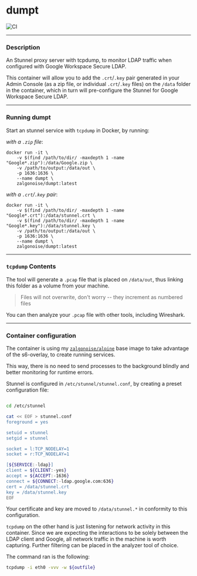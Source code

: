 # dumpt

![CI](https://github.com/ZalgoNoise/dumpt/workflows/CI/badge.svg)

_________

### Description


An Stunnel proxy server with tcpdump, to monitor LDAP traffic when configured with Google Workspace Secure LDAP.

This container will allow you to add the `.crt`/`.key` pair generated in your Admin Console (as a zip file, or individual `.crt`/`.key` files) on the `/data` folder in the container, which in turn will pre-configure the Stunnel for Google Workspace Secure LDAP.

________

### Running dumpt

Start an stunnel service with `tcpdump` in Docker, by running:

_with a `.zip` file_:

```
docker run -it \
    -v $(find /path/to/dir/ -maxdepth 1 -name "Google*.zip"):/data/Google.zip \
    -v /path/to/output:/data/out \
    -p 1636:1636 \
    --name dumpt \
    zalgonoise/dumpt:latest
```

_with a `.crt`/`.key` pair_:

```
docker run -it \
    -v $(find /path/to/dir/ -maxdepth 1 -name "Google*.crt"):/data/stunnel.crt \
    -v $(find /path/to/dir/ -maxdepth 1 -name "Google*.key"):/data/stunnel.key \
    -v /path/to/output:/data/out \
    -p 1636:1636 \
    --name dumpt \
    zalgonoise/dumpt:latest
```

___________

### `tcpdump` Contents

The tool will generate a `.pcap` file that is placed on `/data/out`, thus linking this folder as a volume from your machine. 

> Files will not overwrite, don't worry -- they increment as numbered files

You can then analyze your `.pcap` file with other tools, including Wireshark.

__________

### Container configuration

The container is using my [`zalgonoise/alpine`](https://github.com/zalgonoise/alpine) base image to take advantage of the s6-overlay, to create running services.

This way, there is no need to send processes to the background blindly and better monitoring for runtime errors.

Stunnel is configured in `/etc/stunnel/stunnel.conf`, by creating a preset configuration file:

```bash

cd /etc/stunnel

cat << EOF > stunnel.conf
foreground = yes

setuid = stunnel
setgid = stunnel

socket = l:TCP_NODELAY=1
socket = r:TCP_NODELAY=1

[${SERVICE:-ldap}]
client = ${CLIENT:-yes}
accept = ${ACCEPT:-1636}
connect = ${CONNECT:-ldap.google.com:636}
cert = /data/stunnel.crt
key = /data/stunnel.key
EOF

```

Your certificate and key are moved to `/data/stunnel.*` in conformity to this configuration.

`tcpdump` on the other hand is just listening for network activity in this container. Since we are expecting the interactions to be solely between the LDAP client and Google, all network traffic in the machine is worth capturing. Further filtering can be placed in the analyzer tool of choice.

The command ran is the following:

```bash
tcpdump -i eth0 -vvv -w ${outfile}
```
